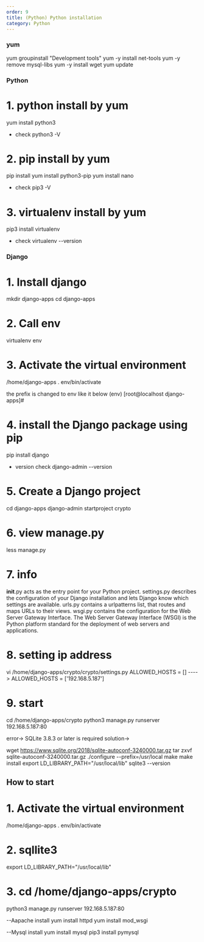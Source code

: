 ```yaml
---               
order: 9         
title: (Python) Python installation
category: Python               
---
```


### yum
yum groupinstall "Development tools"
yum -y install net-tools
yum -y remove mysql-libs 
yum -y install wget
yum update

### Python
# 1. python install by yum
yum install python3

- check
python3 -V

# 2. pip install by yum
pip install
yum install python3-pip
yum install nano

- check
pip3 -V

# 3. virtualenv install by yum
pip3 install virtualenv

- check
virtualenv --version


### Django
# 1. Install django
mkdir django-apps
cd django-apps

# 2. Call env
virtualenv env

# 3. Activate the virtual environment
/home/django-apps
. env/bin/activate

the prefix is changed to env like it below
(env) [root@localhost django-apps]#

# 4. install the Django package using pip
pip install django

- version check
django-admin --version

# 5. Create a Django project
cd django-apps
django-admin startproject crypto

# 6. view manage.py
less manage.py

# 7. info
__init__.py acts as the entry point for your Python project.
settings.py describes the configuration of your Django installation and lets Django know which settings are available.
urls.py contains a urlpatterns list, that routes and maps URLs to their views.
wsgi.py contains the configuration for the Web Server Gateway Interface. The Web Server Gateway Interface (WSGI) is the Python platform standard for the deployment of web servers and applications.

# 8. setting ip address

vi /home/django-apps/crypto/crypto/settings.py
ALLOWED_HOSTS = [] ----> ALLOWED_HOSTS = ['192.168.5.187']

# 9. start
cd /home/django-apps/crypto
python3 manage.py runserver 192.168.5.187:80


error->
SQLite 3.8.3 or later is required
solution->

wget https://www.sqlite.org/2018/sqlite-autoconf-3240000.tar.gz
tar zxvf sqlite-autoconf-3240000.tar.gz
./configure --prefix=/usr/local
make
make install
export LD_LIBRARY_PATH="/usr/local/lib"
sqlite3 --version

## How to start
# 1. Activate the virtual environment
/home/django-apps
. env/bin/activate

# 2. sqllite3
export LD_LIBRARY_PATH="/usr/local/lib"

# 3. cd /home/django-apps/crypto
python3 manage.py runserver 192.168.5.187:80

--Aapache install
yum install httpd
yum install mod_wsgi

--Mysql install
yum install mysql
pip3 install pymysql
